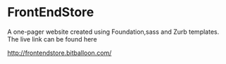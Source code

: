# FrontEndStore
A one-pager website created using Foundation,sass and Zurb templates. The live link can be found here

http://frontendstore.bitballoon.com/
